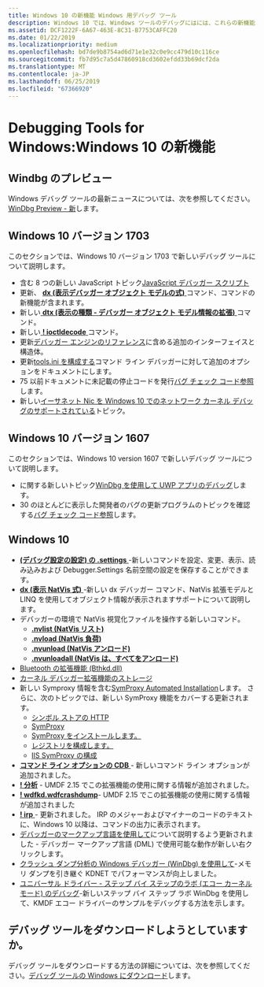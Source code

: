 ```yaml
---
title: Windows 10 の新機能 Windows 用デバッグ ツール
description: Windows 10 では、Windows ツールのデバッグにはには、これらの新機能が含まれています。
ms.assetid: DCF1222F-6A67-463E-8C31-B7753CAFFC20
ms.date: 01/22/2019
ms.localizationpriority: medium
ms.openlocfilehash: bd7de9b8754ad6d71e1e32c0e9cc479d10c116ce
ms.sourcegitcommit: fb7d95c7a5d47860918cd3602efdd33b69dcf2da
ms.translationtype: MT
ms.contentlocale: ja-JP
ms.lasthandoff: 06/25/2019
ms.locfileid: "67366920"
---
```

# <a name="debugging-tools-for-windows-new-for-windows-10"></a>Debugging Tools for Windows:Windows 10 の新機能

## <a name="span-idwindbgpreviewspanspan-idwindbgpreviewspanspan-idwindbgpreviewspanwindbg-preview"></a><span id="Windbg_Preview"></span><span id="windbg_preview"></span><span id="WINDBG_PREVIEW"></span>Windbg のプレビュー

Windows デバッグ ツールの最新ニュースについては、次を参照してください。 [WinDbg Preview - 新](windbg-what-is-new-preview.md)します。


## <a name="span-idwindows10version1703spanspan-idwindows10version1703spanspan-idwindows10version1703spanwindows10-version-1703"></a><span id="Windows_10__version_1703"></span><span id="windows_10__version_1703"></span><span id="WINDOWS_10__VERSION_1703"></span>Windows 10 バージョン 1703

このセクションでは、Windows 10 バージョン 1703 で新しいデバッグ ツールについて説明します。

-   含む 8 つの新しい JavaScript トピック[JavaScript デバッガー スクリプト](javascript-debugger-scripting.md)
-   更新、 [ **dx (表示デバッガー オブジェクト モデルの式)** ](dx--display-visualizer-variables-.md)コマンド、コマンドの新機能が含まれます。
-   新しい[ **dtx (表示の種類 - デバッガー オブジェクト モデル情報の拡張)** ](dtx--display-type---extended-debugger-object-model-information-.md)コマンド。
-   新しい[ **! ioctldecode** ](-ioctldecode.md)コマンド。
-   更新[デバッガー エンジンのリファレンス](https://docs.microsoft.com/windows-hardware/drivers/debugger/debugger-engine-reference)に含める追加のインターフェイスと構造体。
-   更新[tools.ini を構成する](configuring-tools-ini.md)コマンド ライン デバッガーに対して追加のオプションをドキュメントにします。
-   75 以前ドキュメントに未記載の停止コードを発行[バグ チェック コード参照](bug-check-code-reference2.md)します。
-   新しい[イーサネット Nic を Windows 10 でのネットワーク カーネル デバッグのサポートされている](supported-ethernet-nics-for-network-kernel-debugging-in-windows-10.md)トピック。

## <a name="span-idwindows10version1607spanspan-idwindows10version1607spanspan-idwindows10version1607spanwindows10-version-1607"></a><span id="Windows_10__version_1607"></span><span id="windows_10__version_1607"></span><span id="WINDOWS_10__VERSION_1607"></span>Windows 10 バージョン 1607


このセクションでは、Windows 10 version 1607 で新しいデバッグ ツールについて説明します。

-   に関する新しいトピック[WinDbg を使用して UWP アプリのデバッグ](debugging-a-uwp-app-using-windbg.md)します。
-   30 のほとんどに表示した開発者のバグの更新プログラムのトピックを確認する[バグ チェック コード参照](bug-check-code-reference2.md)します。


## <a name="span-idwindows10spanspan-idwindows10spanspan-idwindows10spanwindows10"></a><span id="Windows_10"></span><span id="windows_10"></span><span id="WINDOWS_10"></span>Windows 10

-   [ **(デバッグ設定の設定) の .settings** ](-settings--set-debug-settings-.md) -新しいコマンドを設定、変更、表示、読み込みおよび Debugger.Settings 名前空間の設定を保存することができます。
-   [**dx (表示 NatVis 式)** ](dx--display-visualizer-variables-.md) -新しい dx デバッガー コマンド、NatVis 拡張モデルと LINQ を使用してオブジェクト情報が表示されますサポートについて説明します。
-   デバッガーの環境で NatVis 視覚化ファイルを操作する新しいコマンド。
    -   [ **.nvlist (NatVis リスト)** ](-nvlist--natvis-list-.md)
    -   [ **.nvload (NatVis 負荷)** ](-nvload--natvis-load-.md)
    -   [ **.nvunload (NatVis アンロード)** ](-nvunload--natvis-unload-.md)
    -   [ **.nvunloadall (NatVis は、すべてをアンロード)** ](-nvunloadall--natvis-unload-all-.md)
-   [Bluetooth の拡張機能 (Bthkd.dll)](bluetooh-extensions--bthkd-dll-.md)
-   [カーネル デバッガー拡張機能のストレージ](storage-kernel-debugger-extensions.md)
-   新しい Symproxy 情報を含む[SymProxy Automated Installation](symproxy-automated-installation.md)します。 さらに、次のトピックでは、新しい SymProxy 機能をカバーする更新されます。
    -   [シンボル ストアの HTTP](http-symbol-stores.md)
    -   [SymProxy](symproxy.md)
    -   [SymProxy をインストールします。](installing-symproxy.md)
    -   [レジストリを構成します。](configuring-the-registry.md)
    -   [IIS SymProxy の構成](configuring-iis-for-symproxy.md)
-   [**コマンド ライン オプションの CDB** ](cdb-command-line-options.md) - 新しいコマンド ライン オプションが追加されました。
-   [ **! 分析**](-analyze.md) - UMDF 2.15 でこの拡張機能の使用に関する情報が追加されました。
-   [ **! wdfkd.wdfcrashdump**](-wdfkd-wdfcrashdump.md)- UMDF 2.15 でこの拡張機能の使用に関する情報が追加されました
-   [ **! irp** ](-irp.md) - 更新されました。 IRP のメジャーおよびマイナーのコードのテキストに、Windows 10 以降は、コマンドの出力に表示されます。
-   [デバッガーのマークアップ言語を使用して](debugger-markup-language-commands.md)について説明するよう更新されました - デバッガー マークアップ言語 (DML) で使用可能な動作が新しい右クリックします。
-   [クラッシュ ダンプ分析の Windows デバッガー (WinDbg) を使用して](crash-dump-files.md)-メモリ ダンプを引き継ぐ KDNET でパフォーマンスが向上しました。
-   [ユニバーサル ドライバー - ステップ バイ ステップのラボ (エコー カーネル モード) のデバッグ](debug-universal-drivers---step-by-step-lab--echo-kernel-mode-.md)-新しいステップ バイ ステップ ラボ WinDbg を使用して、KMDF エコー ドライバーのサンプルをデバッグする方法を示します。

 
## <a name="looking-to-download-the-debugging-tools"></a>デバッグ ツールをダウンロードしようとしていますか。

デバッグ ツールをダウンロードする方法の詳細については、次を参照してください。[デバッグ ツールの Windows にダウンロード](debugger-download-tools.md)します。



